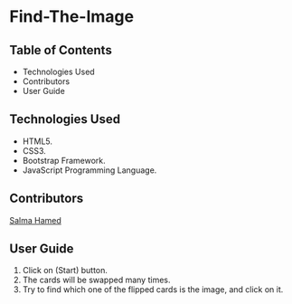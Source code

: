 # Find-The-Image

## Table of Contents
- Technologies Used
- Contributors
- User Guide

## Technologies Used
- HTML5.
- CSS3.
- Bootstrap Framework.
- JavaScript Programming Language.

## Contributors
[Salma Hamed](https://github.com/Salma-Hamed)


## User Guide
1. Click on (Start) button.
2. The cards will be swapped many times.
3. Try to find which one of the flipped cards is the image, and click on it.
